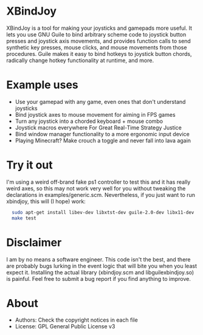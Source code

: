 XBindJoy
========

XBindJoy is a tool for making your joysticks and gamepads more
useful. It lets you use GNU Guile to bind arbitrary scheme code to
joystick button presses and joystick axis movements, and provides
function calls to send synthetic key presses, mouse clicks, and mouse
movements from those procedures. Guile makes it easy to bind hotkeys
to joystick button chords, radically change hotkey functionality at
runtime, and more.

Example uses
============

* Use your gamepad with any game, even ones that don't understand joysticks
* Bind joystick axes to mouse movement for aiming in FPS games
* Turn any joystick into a chorded keyboard + mouse combo
* Joystick macros everywhere For Great Real-Time Strategy Justice
* Bind window manager functionality to a more ergonomic input device
* Playing Minecraft? Make crouch a toggle and never fall into lava again

Try it out
==========

I'm using a weird off-brand fake ps1 controller to test this and it has
really weird axes, so this may not work very well for you without tweaking
the declarations in examples/generic.scm. Nevertheless, if you just want to
run xbindjoy, this will (I hope) work:

````bash
  sudo apt-get install libev-dev libxtst-dev guile-2.0-dev libx11-dev
  make test
````

Disclaimer
==========

I am by no means a software engineer. This code isn't the best, and
there are probably bugs lurking in the event logic that will bite you
when you least expect it. Installing the actual library (xbindjoy.scm
and libguilexbindjoy.so) is painful. Feel free to submit a bug report
if you find anything to improve.

About
=====

* Authors:      Check the copyright notices in each file
* License:      GPL General Public License v3
